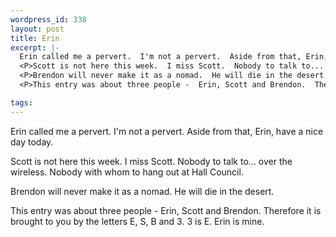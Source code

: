 ```yaml
--- 
wordpress_id: 338
layout: post
title: Erin
excerpt: |-
  Erin called me a pervert.  I'm not a pervert.  Aside from that, Erin, have a nice day today.
  <P>Scott is not here this week.  I miss Scott.  Nobody to talk to... over the wireless.  Nobody with whom to hang out at Hall Council.
  <P>Brendon will never make it as a nomad.  He will die in the desert.
  <P>This entry was about three people -  Erin, Scott and Brendon.  Therefore it is brought to you by the letters E, S, B and 3.  3 is E.  Erin is mine.

tags: 
---
```


Erin called me a pervert.  I'm not a pervert.  Aside from that, Erin, have a nice day today.
<P>Scott is not here this week.  I miss Scott.  Nobody to talk to... over the wireless.  Nobody with whom to hang out at Hall Council.
<P>Brendon will never make it as a nomad.  He will die in the desert.
<P>This entry was about three people -  Erin, Scott and Brendon.  Therefore it is brought to you by the letters E, S, B and 3.  3 is E.  Erin is mine.
